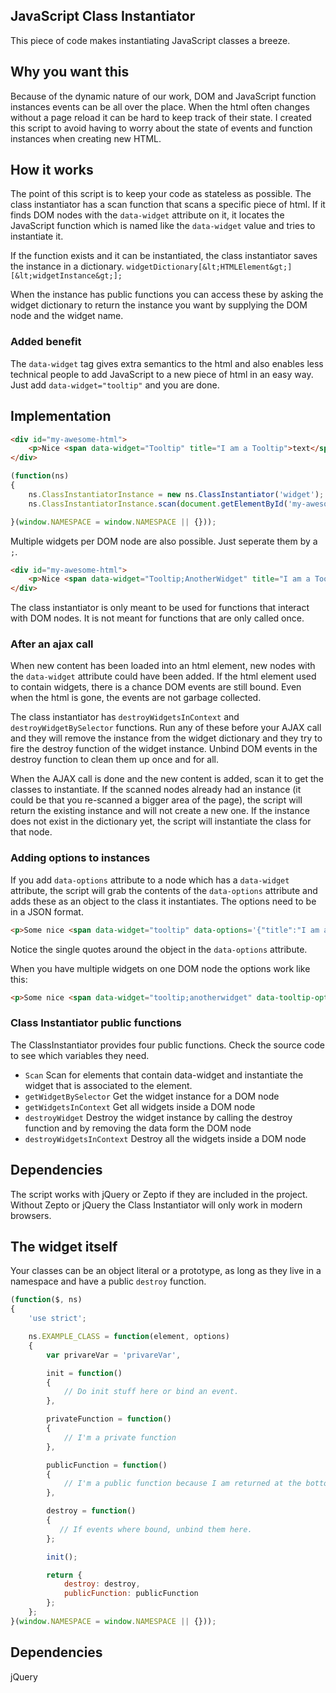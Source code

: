 ## JavaScript Class Instantiator
This piece of code makes instantiating JavaScript classes a breeze.

## Why you want this
Because of the dynamic nature of our work, DOM and JavaScript function instances events can be all over the place.
When the html often changes without a page reload it can be hard to keep track of their state.
I created this script to avoid having to worry about the state of events and function instances when creating new HTML.

## How it works
The point of this script is to keep your code as stateless as possible.
The class instantiator has a scan function that scans a specific piece of html.
If it finds DOM nodes with the `data-widget` attribute on it, it locates the JavaScript function which is named like the `data-widget` value and tries to instantiate it.

If the function exists and it can be instantiated, the class instantiator saves the instance in a dictionary.
`widgetDictionary[&lt;HTMLElement&gt;][&lt;widgetInstance&gt;];`

When the instance has public functions you can access these by asking the widget dictionary to return the instance you want by supplying the DOM node and the widget name.

### Added benefit
The `data-widget` tag gives extra semantics to the html and also enables less
technical people to add JavaScript to a new piece of html in an easy way.
Just add `data-widget="tooltip"` and you are done.

## Implementation
```html
<div id="my-awesome-html">
    <p>Nice <span data-widget="Tooltip" title="I am a Tooltip">text</span> about something.</p>
</div>
```

```javascript
(function(ns)
{
    ns.ClassInstantiatorInstance = new ns.ClassInstantiator('widget');
    ns.ClassInstantiatorInstance.scan(document.getElementById('my-awesome-html'));

}(window.NAMESPACE = window.NAMESPACE || {}));
```

Multiple widgets per DOM node are also possible. Just seperate them by a `;`.

```html
<div id="my-awesome-html">
    <p>Nice <span data-widget="Tooltip;AnotherWidget" title="I am a Tooltip">text</span> about something.</p>
</div>
```
The class instantiator is only meant to be used for functions that interact with DOM nodes. It is not meant for functions that are only called once.

### After an ajax call
When new content has been loaded into an html element, new nodes with the `data-widget` attribute could have been added.
If the html element used to contain widgets, there is a chance DOM events are still bound.
Even when the html is gone, the events are not garbage collected.

The class instantiator has `destroyWidgetsInContext` and `destroyWidgetBySelector` functions.
Run any of these before your AJAX call and they will remove the instance from the widget dictionary and they try to fire the destroy function of the widget instance.
Unbind DOM events in the destroy function to clean them up once and for all.

When the AJAX call is done and the new content is added, scan it to get the classes to instantiate.
If the scanned nodes already had an instance (it could be that you re-scanned a bigger area of the page), the script will return the existing instance
and will not create a new one.
If the instance does not exist in the dictionary yet, the script will instantiate the class for that node.

### Adding options to instances
If you add `data-options` attribute to a node which has a `data-widget` attribute,
the script will grab the contents of the `data-options` attribute and adds these
as an object to the class it instantiates. The options need to be in a JSON format.

```html
<p>Some nice <span data-widget="tooltip" data-options='{"title":"I am a tooltip"}'>text</span> about something.</p>
```
Notice the single quotes around the object in the `data-options` attribute.

When you have multiple widgets on one DOM node the options work like this:
```html
<p>Some nice <span data-widget="tooltip;anotherwidget" data-tooltip-options='{"title":"I am a tooltip"}' data-anotherwidget-options='{"option":"option value"}'>text</span> about something.</p>
```

### Class Instantiator public functions
The ClassInstantiator provides four public functions. Check the source code to see which variables they need.
* `Scan` Scan for elements that contain data-widget and instantiate the widget that is associated to the element.
* `getWidgetBySelector` Get the widget instance for a DOM node
* `getWidgetsInContext` Get all widgets inside a DOM node
* `destroyWidget` Destroy the widget instance by calling the destroy function and by removing the data form the DOM node
* `destroyWidgetsInContext` Destroy all the widgets inside a DOM node

## Dependencies
The script works with jQuery or Zepto if they are included in the project.
Without Zepto or jQuery the Class Instantiator will only work in modern browsers.

## The widget itself
Your classes can be an object literal or a prototype, as long as they live in a namespace and have a public `destroy` function.

```javascript
(function($, ns)
{
	'use strict';

    ns.EXAMPLE_CLASS = function(element, options)
    {
        var privareVar = 'privareVar',

        init = function()
        {
            // Do init stuff here or bind an event.
        },

        privateFunction = function()
        {
            // I'm a private function
        },

        publicFunction = function()
        {
            // I'm a public function because I am returned at the bottom.
        },

        destroy = function()
        {
           // If events where bound, unbind them here.
        };

        init();

        return {
            destroy: destroy,
            publicFunction: publicFunction
        };
    };
}(window.NAMESPACE = window.NAMESPACE || {}));
```

## Dependencies
jQuery